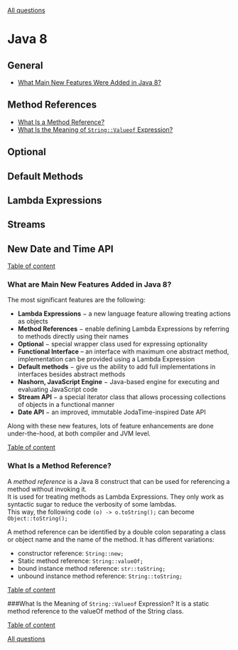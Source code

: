 [All questions](README.md)

# Java 8
## General
+ [What Main New Features Were Added in Java 8?](#What-Main-New-Features-Were-Added-in-Java-8)
## Method References
+ [What Is a Method Reference?](#What-Is-a-Method-Reference)
+ [What Is the Meaning of `String::Valueof` Expression?](#What-Is-the-Meaning-of-String-Valueof-Expression)
## Optional
## Default Methods
## Lambda Expressions
## Streams
## New Date and Time API

[Table of content](#java-8)

### What are Main New Features Added in Java 8?
The most significant features are the following:
+ __Lambda Expressions__ − a new language feature allowing treating actions as objects
+ __Method References__ − enable defining Lambda Expressions by referring to methods directly using their names
+ __Optional__ − special wrapper class used for expressing optionality
+ __Functional Interface__ – an interface with maximum one abstract method, implementation can be provided using a Lambda Expression
+ __Default methods__ − give us the ability to add full implementations in interfaces besides abstract methods
+ __Nashorn, JavaScript Engine__ − Java-based engine for executing and evaluating JavaScript code
+ __Stream API__ − a special iterator class that allows processing collections of objects in a functional manner
+ __Date API__ − an improved, immutable JodaTime-inspired Date API

Along with these new features, lots of feature enhancements are done under-the-hood, at both compiler and JVM level.

[Table of content](#java-8)


### What Is a Method Reference?
A _method reference_ is a Java 8 construct that can be used for referencing a method without invoking it. 
<br/>It is used for treating methods as Lambda Expressions. They only work as syntactic sugar to reduce the verbosity of some lambdas. 
<br/>This way, the following code `(o) -> o.toString();` can become `Object::toString();`

A method reference can be identified by a double colon separating a class or object name and the name of the method. 
It has different variations:
+ constructor reference: `String::new;`
+ Static method reference: `String::valueOf;`
+ bound instance method reference: `str::toString;`
+ unbound instance method reference: `String::toString;`

[Table of content](#java-8)

###What Is the Meaning of `String::Valueof` Expression?
It is a static method reference to the valueOf method of the String class.

[Table of content](#java-8)

[All questions](README.md)